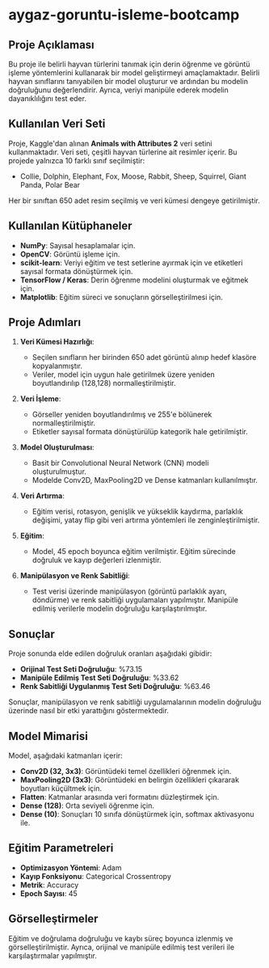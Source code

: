 # aygaz-goruntu-isleme-bootcamp
## Proje Açıklaması
Bu proje ile belirli hayvan türlerini tanımak için derin öğrenme ve görüntü işleme yöntemlerini kullanarak bir model geliştirmeyi amaçlamaktadır. Belirli hayvan sınıflarını tanıyabilen bir model oluşturur ve ardından bu modelin doğruluğunu değerlendirir. Ayrıca, veriyi manipüle ederek modelin dayanıklılığını test eder.

## Kullanılan Veri Seti
Proje, Kaggle'dan alınan **Animals with Attributes 2** veri setini kullanmaktadır. Veri seti, çeşitli hayvan türlerine ait resimler içerir. Bu projede yalnızca 10 farklı sınıf seçilmiştir:
- Collie, Dolphin, Elephant, Fox, Moose, Rabbit, Sheep, Squirrel, Giant Panda, Polar Bear

Her bir sınıftan 650 adet resim seçilmiş ve veri kümesi dengeye getirilmiştir.

## Kullanılan Kütüphaneler
- **NumPy**: Sayısal hesaplamalar için.
- **OpenCV**: Görüntü işleme için.
- **scikit-learn**: Veriyi eğitim ve test setlerine ayırmak için ve etiketleri sayısal formata dönüştürmek için.
- **TensorFlow / Keras**: Derin öğrenme modelini oluşturmak ve eğitmek için.
- **Matplotlib**: Eğitim süreci ve sonuçların görselleştirilmesi için.

## Proje Adımları
1. **Veri Kümesi Hazırlığı**: 
   - Seçilen sınıfların her birinden 650 adet görüntü alınıp hedef klasöre kopyalanmıştır.
   - Veriler, model için uygun hale getirilmek üzere yeniden boyutlandırılıp (128,128) normalleştirilmiştir.

2. **Veri İşleme**: 
   - Görseller yeniden boyutlandırılmış ve 255'e bölünerek normalleştirilmiştir.
   - Etiketler sayısal formata dönüştürülüp kategorik hale getirilmiştir.

3. **Model Oluşturulması**:
   - Basit bir Convolutional Neural Network (CNN) modeli oluşturulmuştur.
   - Modelde Conv2D, MaxPooling2D ve Dense katmanları kullanılmıştır.

4. **Veri Artırma**:
   - Eğitim verisi, rotasyon, genişlik ve yükseklik kaydırma, parlaklık değişimi, yatay flip gibi veri artırma yöntemleri ile zenginleştirilmiştir.

5. **Eğitim**:
   - Model, 45 epoch boyunca eğitim verilmiştir. Eğitim sürecinde doğruluk ve kayıp değerleri izlenmiştir.

6. **Manipülasyon ve Renk Sabitliği**:
   - Test verisi üzerinde manipülasyon (görüntü parlaklık ayarı, döndürme) ve renk sabitliği uygulamaları yapılmıştır. Manipüle edilmiş verilerle modelin doğruluğu karşılaştırılmıştır.

## Sonuçlar
Proje sonunda elde edilen doğruluk oranları aşağıdaki gibidir:
- **Orijinal Test Seti Doğruluğu**: %73.15
- **Manipüle Edilmiş Test Seti Doğruluğu**: %33.62
- **Renk Sabitliği Uygulanmış Test Seti Doğruluğu**: %63.46

Sonuçlar, manipülasyon ve renk sabitliği uygulamalarının modelin doğruluğu üzerinde nasıl bir etki yarattığını göstermektedir.

## Model Mimarisi
Model, aşağıdaki katmanları içerir:
- **Conv2D (32, 3x3)**: Görüntüdeki temel özellikleri öğrenmek için.
- **MaxPooling2D (3x3)**: Görüntüdeki en belirgin özellikleri çıkararak boyutları küçültmek için.
- **Flatten**: Katmanlar arasında veri formatını düzleştirmek için.
- **Dense (128)**: Orta seviyeli öğrenme için.
- **Dense (10)**: Sonuçları 10 sınıfa dönüştürmek için, softmax aktivasyonu ile.

## Eğitim Parametreleri
- **Optimizasyon Yöntemi**: Adam
- **Kayıp Fonksiyonu**: Categorical Crossentropy
- **Metrik**: Accuracy
- **Epoch Sayısı**: 45

## Görselleştirmeler
Eğitim ve doğrulama doğruluğu ve kaybı süreç boyunca izlenmiş ve görselleştirilmiştir. Ayrıca, orijinal ve manipüle edilmiş test verileri ile karşılaştırmalar yapılmıştır.
